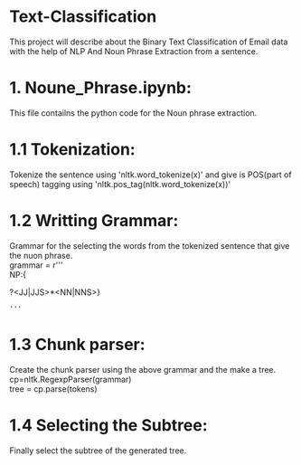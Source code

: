 # Text-Classification
This project will describe about the Binary Text Classification of Email data with the help of NLP 
And Noun Phrase Extraction from a sentence.
# 1. Noune_Phrase.ipynb: 
This file contailns the python code for the Noun phrase extraction.
# 1.1 Tokenization:
Tokenize the sentence using 'nltk.word_tokenize(x)' and give is POS(part of speech) tagging using 'nltk.pos_tag(nltk.word_tokenize(x))'
# 1.2 Writting Grammar:
Grammar for the selecting the words from the tokenized sentence that give the nuon phrase.\
grammar = r'''\
    NP:{<DT>?<JJ|JJS>*<NN|NNS>}
        
    '''
# 1.3 Chunk parser:
Create the chunk parser using the above grammar and the make a tree.\
cp=nltk.RegexpParser(grammar)\
tree = cp.parse(tokens)

# 1.4 Selecting the Subtree:
Finally select the subtree of the generated tree.
